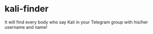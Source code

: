 # kali-finder
It will find every body who say Kali in your Telegram group with his/her username and name!
